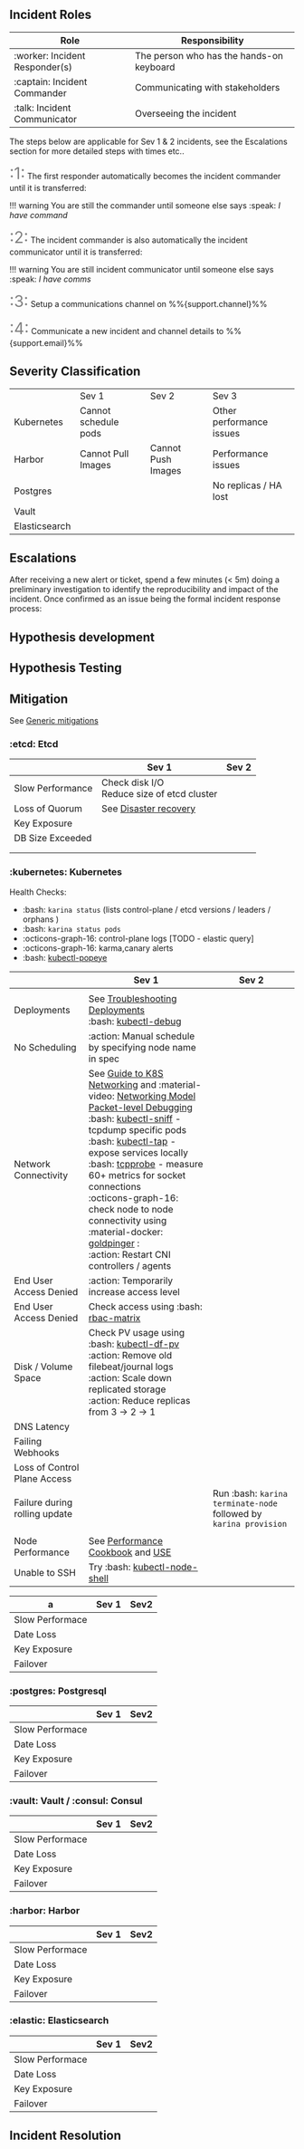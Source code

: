 

## Incident Roles



| Role                           | Responsibility                           |
| ------------------------------ | ---------------------------------------- |
| :worker: Incident Responder(s) | The person who has the hands-on keyboard |
| :captain: Incident Commander   | Communicating with stakeholders          |
| :talk: Incident Communicator   | Overseeing the incident                  |



The steps below are applicable for Sev 1 & 2 incidents, see the Escalations section for more detailed steps with times etc..





<span style="font-size: 28px; color: grey">:1:</span> The first responder automatically becomes the incident commander until it is transferred:      <br/> 

!!! warning
    You are still the commander until someone else says  :speak:  *I have command*

<span style="font-size: 28px; color: grey; ">:2:</span> The incident commander is also automatically the incident communicator until it is transferred:

!!! warning 
    You are still incident communicator until someone else says   :speak:  *I have comms*

<span style="font-size: 28px; color: grey">:3:</span> Setup a communications channel on %%{support.channel}%%

<span style="font-size: 28px; color: grey">:4:</span> Communicate a new incident and channel details to %%{support.email}%%



## Severity Classification


<table>
  <tr>
   <td>
   </td>
   <td>Sev 1
   </td>
   <td>Sev 2
   </td>
   <td>Sev 3
   </td>
  </tr>
  <tr>
   <td>Kubernetes
   </td>
   <td>Cannot schedule pods
   </td>
   <td>
   </td>
   <td>Other performance issues
   </td>
  </tr>
  <tr>
   <td>Harbor
   </td>
   <td>Cannot Pull  Images
   </td>
   <td>Cannot Push Images
   </td>
   <td>Performance issues
   </td>
  </tr>
  <tr>
   <td>Postgres
   </td>
   <td>
   </td>
   <td>
   </td>
   <td>No replicas / HA lost
   </td>
  </tr>
  <tr>
   <td>Vault
   </td>
   <td>
   </td>
   <td>
   </td>
   <td>
   </td>
  </tr>
  <tr>
   <td>Elasticsearch
   </td>
   <td>
   </td>
   <td>
   </td>
   <td>
   </td>
  </tr>
</table>



## Escalations

After receiving a new alert or ticket, spend a few minutes (&lt; 5m) doing a preliminary investigation to identify the reproducibility and impact of the incident. Once confirmed as an issue being the formal incident response process:



## Hypothesis development


## Hypothesis Testing


## Mitigation

See [Generic mitigations](https://www.oreilly.com/content/generic-mitigations/) 

### :etcd: Etcd

|                  | Sev 1                                                        | Sev 2 |
| ---------------- | ------------------------------------------------------------ | ----- |
| Slow Performance | Check disk I/O <br>Reduce size of etcd cluster               |       |
| Loss of Quorum   | See <a href="https://etcd.io/docs/v3.4.0/op-guide/recovery/">Disaster recovery</a> |       |
| Key Exposure     |                                                              |       |
| DB Size Exceeded |                                                              |       |
|                  |                                                              |       |
|                  |                                                              |       |



### :kubernetes: Kubernetes

Health Checks:

* :bash: `karina status` (lists control-plane / etcd versions / leaders / orphans )
* :bash: `karina status pods`
* :octicons-graph-16: control-plane logs [TODO - elastic query]
* :octicons-graph-16: karma,canary alerts
* :bash: [kubectl-popeye](https://github.com/derailed/popeye) 



|                               | Sev 1                                                        | Sev 2                                                        |
| ----------------------------- | ------------------------------------------------------------ | ------------------------------------------------------------ |
|                               |                                                              |                                                              |
| Deployments                   | See [Troubleshooting Deployments](https://learnk8s.io/troubleshooting-deployments) <br>:bash: <a href="https://github.com/aylei/kubectl-debug">kubectl-debug</a> |                                                              |
| No Scheduling                 | :action: Manual schedule by specifying node name in spec |                                                              |
| Network Connectivity          | See <a href="https://itnext.io/an-illustrated-guide-to-kubernetes-networking-part-1-d1ede3322727">Guide to K8S Networking</a> and :material-video: <a href="https://sookocheff.com/post/kubernetes/understanding-kubernetes-networking-model/">Networking Model</a>  <a href="https://www.youtube.com/watch?v=RQNy1PHd5_A">Packet-level Debugging</a> <br>:bash: <a href="https://github.com/eldadru/ksniff">kubectl-sniff</a> - tcpdump specific pods<br/>:bash: <a href="https://soluble-ai.github.io/kubetap/">kubectl-tap</a>   - expose services locally<br/>:bash: <a href="https://github.com/mehrdadrad/tcpprobe">tcpprobe</a> - measure 60+ metrics for socket connections <br/>:octicons-graph-16: check node to node connectivity using :material-docker: <a href="https://github.com/bloomberg/goldpinger">goldpinger</a> :  <br/>:action: Restart CNI controllers / agents <br> |                                                              |
| End User Access Denied        | :action: Temporarily increase access level |                                                              |
| End User Access Denied        | Check access using :bash: <a href="https://github.com/corneliusweig/rakkess">rbac-matrix</a> |                                                              |
| Disk / Volume Space           | Check PV usage using  :bash: <a href="https://github.com/yashbhutwala/kubectl-df-pv">kubectl-df-pv</a><br/>:action: Remove old filebeat/journal logs <br>:action: Scale down replicated storage <br>:action: Reduce replicas from 3 → 2 → 1 |                                                              |
| DNS Latency                   |                                                              |                                                              |
| Failing Webhooks              |                                                              |                                                              |
| Loss of Control Plane Access  |                                                              |                                                              |
| Failure during rolling update |                                                              | Run :bash: `karina terminate-node` followed by `karina provision` |
|                               |                                                              |                                                              |
| Node Performance              | See <a href="https://publib.boulder.ibm.com/httpserv/cookbook/">Performance Cookbook</a> and <a href="http://www.brendangregg.com/USEmethod/use-linux.html">USE</a> |                                                              |
| Unable to SSH                 | Try :bash: <a href="https://github.com/kvaps/kubectl-node-shell">kubectl-node-shell</a> |                                                              |

| a               | Sev 1 | Sev2 |
| --------------- | ----- | ---- |
| Slow Performace |       |      |
| Date Loss       |       |      |
| Key Exposure    |       |      |
| Failover        |       |      |



### :postgres: Postgresql

|                 | Sev 1 | Sev2 |
| --------------- | ----- | ---- |
| Slow Performace |       |      |
| Date Loss       |       |      |
| Key Exposure    |       |      |
| Failover        |       |      |




### :vault: Vault / :consul: Consul


|                 | Sev 1 | Sev2 |
| --------------- | ----- | ---- |
| Slow Performace |       |      |
| Date Loss       |       |      |
| Key Exposure    |       |      |
| Failover        |       |      |



### :harbor: Harbor

|                 | Sev 1 | Sev2 |
| --------------- | ----- | ---- |
| Slow Performace |       |      |
| Date Loss       |       |      |
| Key Exposure    |       |      |
| Failover        |       |      |



### :elastic: Elasticsearch

|                 | Sev 1 | Sev2 |
| --------------- | ----- | ---- |
| Slow Performace |       |      |
| Date Loss       |       |      |
| Key Exposure    |       |      |
| Failover        |       |      |






## Incident Resolution
